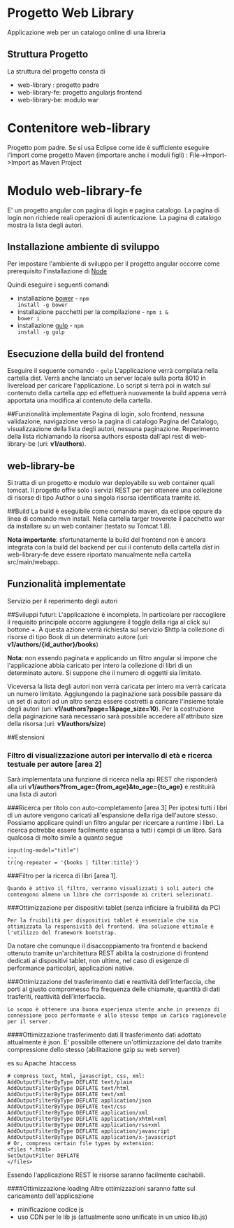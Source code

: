 # Progetto Web Library
Applicazione web per un catalogo online di una libreria

## Struttura Progetto
La struttura del progetto consta di 
- web-library : progetto padre
- web-library-fe: progetto angularjs frontend
- web-library-be: modulo war

# Contenitore web-library
Progetto pom padre.
Se si usa Eclipse come ide è sufficiente eseguire l'import come progetto Maven (importare anche i moduli figli) : File->Import->Import as Maven Project

# Modulo web-library-fe
E' un progetto angular con pagina di login e pagina catalogo.
La pagina di login non richiede reali operazioni di autenticazione.
La pagina di catalogo mostra la lista degli autori.

## Installazione ambiente di sviluppo
Per impostare l'ambiente di sviluppo per il progetto angular occorre come prerequisito l'installazione di [Node](https://nodejs.org/)

Quindi eseguire i seguenti comandi
- installazione [bower](http://bower.io/) - <code>npm install -g bower</code>
- installazione pacchetti per la compilazione - <code>npm i & bower i</code>
- installazione [gulp](http://gulpjs.com/) - <code>npm install -g gulp</code>

## Esecuzione della build del frontend
Eseguire il seguente comando - <code>gulp</code>
L'applicazione verrà compilata nella cartella dist.
Verrà anche lanciato un server locale sulla porta 8010 in livereload per caricare l'applicazione.
Lo script si terrà poi in watch sul contenuto della cartella *app* ed effettuerà nuovamente la build appena verrà apportata una modifica al contenuto della cartella.

##Funzionalità implementate
Pagina di login, solo frontend, nessuna validazione, navigazione verso la pagina di catalogo
Pagina del Catalogo, visualizzazione della lista degli autori, nessuna paginazione. Reperimento della lista richiamando la risorsa authors esposta dall'api rest di web-library-be (uri: **v1/authors**).

## web-library-be
Si tratta di un progetto e modulo war deployabile su web container quali tomcat. Il progetto offre solo i servizi REST per per ottenere una collezione di risorse di tipo Author o una singola risorsa identificata tramite id.

##Build
La build è eseguibile come comando maven, da eclipse oppure da linea di comando mvn install. Nella cartella targer troverete il pacchetto war da installare su un web container (testato su Tomcat 1.8).

**Nota importante**: sfortunatamente la build del frontend non è ancora integrata con la build del backend per cui il contenuto della cartella *dist* in web-library-fe deve essere riportato manualmente nella cartella src/main/webapp.

## Funzionalità implementate
Servizio per il reperimento degli autori

##Sviluppi futuri:
L'applicazione è incompleta.
In particolare per raccogliere il requisito principale occorre aggiungere il toggle della riga al click sul bottone +.
A questa azione verrà richiesta sul servizio $http la collezione di risorse di tipo Book di un determinato autore (uri: **v1/authors/{id_author}/books**)


**Nota**: non essendo paginata e applicando un filtro angular si impone che l'applicazione abbia caricato per intero la collezione di libri di un determinato autore. Si suppone che il numero di oggetti sia limitato.

Viceversa la lista degli autori non verrà caricata per intero ma verrà caricata un numero limitato. Aggiungendo la paginazione sarà possibile passare da un set di autori ad un altro senza essere costretti a caricare l'insieme totale degli autori (uri: **v1/authors?page=1&page_size=10**). Per la costruzione della paginazione sarà necessario sarà possibile accedere all'attributo size della risorsa (uri: **v1/authors/size**)

##Estensioni
### Filtro di visualizzazione autori per intervallo di età e ricerca testuale per autore [area 2]
Sarà implementata una funzione di ricerca nella api REST che risponderà alla uri **v1/authors?from_age={from_age}&to_age={to_age}** e restituirà una lista di autori

###Ricerca per titolo con auto-completamento [area 3]
Per ipotesi tutti i libri di un autore vengono caricati all'espansione della riga dell'autore stesso. Possiamo applicare quindi un filtro angular per ricercare a runtime i libri. La ricerca potrebbe essere facilmente espansa a tutti i campi di un libro.
Sarà qualcosa di molto simile a quanto segue

    input(ng-model="title")
    ...
    tr(ng-repeater = '{books | filter:title}')

###Filtro per la ricerca di libri [area 1].

    Quando è attivo il filtro, verranno visualizzati i soli autori che contengono almeno un libro che corrisponde ai criteri selezionati.

###Ottimizzazione per dispositivi tablet (senza inficiare la fruibilità da PC)

    Per la fruibilità per dispositivi tablet è essenziale che sia ottimizzata la responsività del frontend. Una soluzione ottimale è l'utilizzo del framework bootstrap. 

Da notare che comunque il disaccoppiamento tra frontend e backend ottenuto tramite un'architettura REST abilita la costruzione di frontend dedicati ai dispositivi tablet, non ultime, nel caso di esigenze di performance particolari, applicazioni native.

###Ottimizzazione del trasferimento dati e reattività dell’interfaccia, che porti al giusto compromesso fra frequenza delle chiamate, quantità di dati trasferiti, reattività dell’interfaccia. 

    Lo scopo è ottenere una buona esperienza utente anche in presenza di connessione poco performante e allo stesso tempo un carico ragionevole per il server.

####Ottimizzazione trasferimento dati
Il trasferimento dati adottato attualmente è json. E' possibile ottenere un'ottimizzazione del dato tramite compressione dello stesso (abilitazione gzip su web server)

es su Apache .htaccess

    # compress text, html, javascript, css, xml:
    AddOutputFilterByType DEFLATE text/plain
    AddOutputFilterByType DEFLATE text/html
    AddOutputFilterByType DEFLATE text/xml
    AddOutputFilterByType DEFLATE application/json
    AddOutputFilterByType DEFLATE text/css
    AddOutputFilterByType DEFLATE application/xml
    AddOutputFilterByType DEFLATE application/xhtml+xml
    AddOutputFilterByType DEFLATE application/rss+xml
    AddOutputFilterByType DEFLATE application/javascript
    AddOutputFilterByType DEFLATE application/x-javascript
    # Or, compress certain file types by extension:
    <files *.html>
    SetOutputFilter DEFLATE
    </files>

Essendo l'applicazione REST le risorse saranno facilmente cachabili.

####Ottimizzazione loading
Altre ottimizzazioni saranno fatte sul caricamento dell'applicazione
- minificazione codice js
- uso CDN per le lib js (attualmente sono unificate in un unico lib.js)

